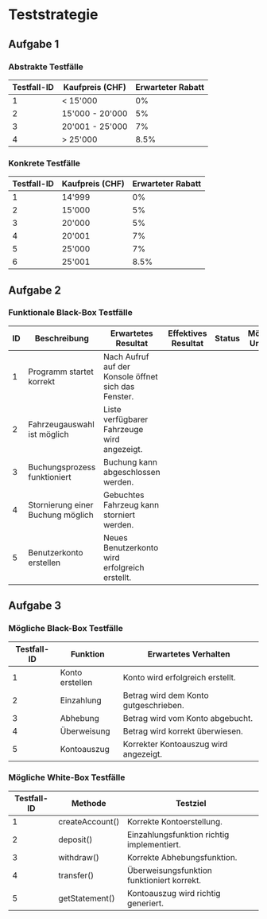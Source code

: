 # Teststrategie

## Aufgabe 1

### Abstrakte Testfälle

| Testfall-ID | Kaufpreis (CHF) | Erwarteter Rabatt |
| ----------- | --------------- | ----------------- |
| 1           | < 15'000        | 0%                |
| 2           | 15'000 - 20'000 | 5%                |
| 3           | 20'001 - 25'000 | 7%                |
| 4           | > 25'000        | 8.5%              |

### Konkrete Testfälle

| Testfall-ID | Kaufpreis (CHF) | Erwarteter Rabatt |
| ----------- | --------------- | ----------------- |
| 1           | 14'999          | 0%                |
| 2           | 15'000          | 5%                |
| 3           | 20'000          | 5%                |
| 4           | 20'001          | 7%                |
| 5           | 25'000          | 7%                |
| 6           | 25'001          | 8.5%              |

## Aufgabe 2

### Funktionale Black-Box Testfälle

| ID  | Beschreibung                      | Erwartetes Resultat                                  | Effektives Resultat | Status | Mögliche Ursache |
| --- | --------------------------------- | ---------------------------------------------------- | ------------------- | ------ | ---------------- |
| 1   | Programm startet korrekt          | Nach Aufruf auf der Konsole öffnet sich das Fenster. |                     |        |                  |
| 2   | Fahrzeugauswahl ist möglich       | Liste verfügbarer Fahrzeuge wird angezeigt.          |                     |        |                  |
| 3   | Buchungsprozess funktioniert      | Buchung kann abgeschlossen werden.                   |                     |        |                  |
| 4   | Stornierung einer Buchung möglich | Gebuchtes Fahrzeug kann storniert werden.            |                     |        |                  |
| 5   | Benutzerkonto erstellen           | Neues Benutzerkonto wird erfolgreich erstellt.       |                     |        |                  |

## Aufgabe 3

### Mögliche Black-Box Testfälle

| Testfall-ID | Funktion        | Erwartetes Verhalten                  |
| ----------- | --------------- | ------------------------------------- |
| 1           | Konto erstellen | Konto wird erfolgreich erstellt.      |
| 2           | Einzahlung      | Betrag wird dem Konto gutgeschrieben. |
| 3           | Abhebung        | Betrag wird vom Konto abgebucht.      |
| 4           | Überweisung     | Betrag wird korrekt überwiesen.       |
| 5           | Kontoauszug     | Korrekter Kontoauszug wird angezeigt. |

### Mögliche White-Box Testfälle

| Testfall-ID | Methode         | Testziel                                   |
| ----------- | --------------- | ------------------------------------------ |
| 1           | createAccount() | Korrekte Kontoerstellung.                  |
| 2           | deposit()       | Einzahlungsfunktion richtig implementiert. |
| 3           | withdraw()      | Korrekte Abhebungsfunktion.                |
| 4           | transfer()      | Überweisungsfunktion funktioniert korrekt. |
| 5           | getStatement()  | Kontoauszug wird richtig generiert.        |
